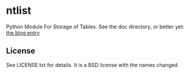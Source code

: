 # ntlist

Python Module For Storage of Tables. See the doc directory, or better yet: [the blog entry](http://galvanist.com/post/51055371510/python-module-for-storage-of-tables)

## License

See LICENSE.txt for details. It is a BSD license with the names changed. 
